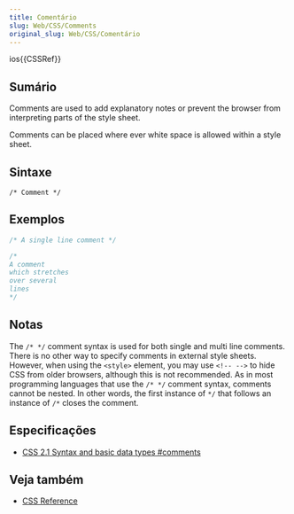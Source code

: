 ```yaml
---
title: Comentário
slug: Web/CSS/Comments
original_slug: Web/CSS/Comentário
---
```


ios{{CSSRef}}

## Sumário

Comments are used to add explanatory notes or prevent the browser from interpreting parts of the style sheet.

Comments can be placed where ever white space is allowed within a style sheet.

## Sintaxe

```
/* Comment */
```

## Exemplos

```css
/* A single line comment */

/*
A comment
which stretches
over several
lines
*/
```

## Notas

The `/* */` comment syntax is used for both single and multi line comments. There is no other way to specify comments in external style sheets. However, when using the `<style>` element, you may use `<!-- -->` to hide CSS from older browsers, although this is not recommended. As in most programming languages that use the `/* */` comment syntax, comments cannot be nested. In other words, the first instance of `*/` that follows an instance of `/*` closes the comment.

## Especificações

- [CSS 2.1 Syntax and basic data types #comments](https://www.w3.org/TR/CSS21/syndata.html#comments)

## Veja também

- [CSS Reference](/pt-BR/docs/Web/CSS/Reference)
